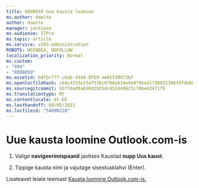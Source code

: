 ```yaml
---
title: 8000059 Uue kausta loomine
ms.author: daeite
author: daeite
manager: jackiesm
ms.audience: ITPro
ms.topic: article
ms.service: o365-administration
ROBOTS: NOINDEX, NOFOLLOW
localization_priority: Normal
ms.custom:
- "994"
- "8000059"
ms.assetid: b8fbcf77-c6ab-43e8-8fb9-ae65530d73bf
ms.openlocfilehash: c64c4333e23e757bc070dab34e9e079bed17d8022306fdfdb68892fda76a4981
ms.sourcegitcommit: b5f7da89a650d2915dc652449623c78be6247175
ms.translationtype: MT
ms.contentlocale: et-EE
ms.lasthandoff: 08/05/2021
ms.locfileid: "54090228"
---
```

# <a name="create-a-new-folder-in-outlookcom"></a>Uue kausta loomine Outlook.com-is

1. Valige **navigeerimispaanil** jaotises Kaustad **nupp Uus kaust**.

2. Tippige kausta nimi ja vajutage sisestusklahvi (Enter).

Lisateavet leiate teemast [Kausta loomine Outlook.com-is.](https://support.office.com/article/5fa8de74-3562-4729-ac1d-5599f470b25a?wt.mc_id=Office_Outlook_com_Alchemy)
  